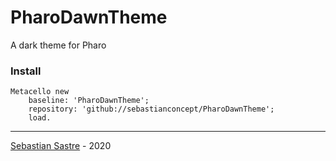 # PharoDawnTheme
A dark theme for Pharo


### Install
```
Metacello new 
	baseline: 'PharoDawnTheme';
	repository: 'github://sebastianconcept/PharoDawnTheme';
	load.
```
___
[Sebastian Sastre](https://sebastiansastre.co) - 2020
